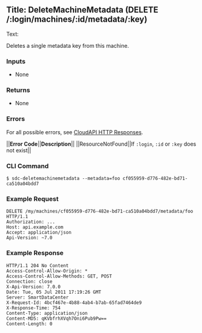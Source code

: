 Title: DeleteMachineMetadata (DELETE /:login/machines/:id/metadata/:key)
---
Text:

Deletes a single metadata key from this machine.

### Inputs

* None

### Returns

* None

### Errors

For all possible errors, see [CloudAPI HTTP Responses](#cloudapi-http-responses).

||**Error Code**||**Description**||
||ResourceNotFound||If `:login`, `:id` or `:key` does not exist||

### CLI Command

    $ sdc-deletemachinemetadata --metadata=foo cf055959-d776-482e-bd71-ca510a04bdd7

### Example Request

    DELETE /my/machines/cf055959-d776-482e-bd71-ca510a04bdd7/metadata/foo HTTP/1.1
    Authorization: ...
    Host: api.example.com
    Accept: application/json
    Api-Version: ~7.0

### Example Response

    HTTP/1.1 204 No Content
    Access-Control-Allow-Origin: *
    Access-Control-Allow-Methods: GET, POST
    Connection: close
    X-Api-Version: 7.0.0
    Date: Tue, 05 Jul 2011 17:19:26 GMT
    Server: SmartDataCenter
    X-Request-Id: 4bcf467e-4b88-4ab4-b7ab-65fad7464de9
    X-Response-Time: 754
    Content-Type: application/json
    Content-MD5: qKVbfrhXVqh7Oni6Pub9Pw==
    Content-Length: 0

